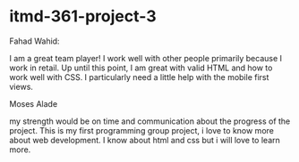 # itmd-361-project-3

Fahad Wahid:

I am a great team player! I work well with other people primarily because 
I work in retail. Up until this point, I am great with valid HTML and how
to work well with CSS. I particularly need a little help with the mobile first views.

Moses Alade

my strength would be on time and communication about the progress of the project. 
This is my first programming group project, i love to know more about web development.
I know about html and css but i will love to learn more.